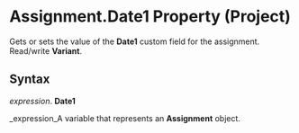 
# Assignment.Date1 Property (Project)

Gets or sets the value of the  **Date1** custom field for the assignment. Read/write **Variant**.


## Syntax

 _expression_. **Date1**

 _expression_A variable that represents an  **Assignment** object.

